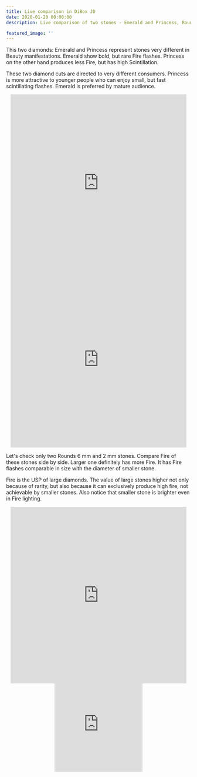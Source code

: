 ```yaml
---
title: Live comparison in DiBox JD
date: 2020-01-20 00:00:00
description: Live comparison of two stones - Emerald and Princess, Rounds 6 mm and 2 mm

featured_image: ''
---
```


This two diamonds: Emerald and Princess represent stones very different in Beauty manifestations.
Emerald show bold, but rare Fire flashes. Princess on the other hand produces less Fire, but has high Scintillation.

These two diamond cuts are directed to very different consumers. Princess is more attractive to younger people who can enjoy small, but fast scintillating flashes. Emerald is preferred by mature audience.

<p align="center">
<iframe
    name="Cutwise Player"
    width="480"
    height="480"
    frameborder="0"
    src="https://widget.cutwise.com/video/37564?sp=43"
    allowfullscreen
></iframe>
<iframe
    name="Cutwise Player"
    width="480"
    height="480"
    frameborder="0"
    src="https://widget.cutwise.com/video/37676?sp=43"
    allowfullscreen
></iframe>
</p>

Let's check only two Rounds 6 mm and 2 mm stones. Compare Fire of these stones side by side.
Larger one definitely has more Fire. It has Fire flashes comparable in size with the diameter of smaller stone.

Fire is the USP of large diamonds. The value of large stones higher not only because of rarity, but also because it can exclusively produce high fire, not achievable by smaller stones.
Also notice that smaller stone is brighter even in Fire lighting.


<p align="center">
<iframe
    name="Cutwise Player"
    width="480"
    height="480"
    frameborder="0"
    src="https://widget.cutwise.com/video/38115?sp=43"
    allowfullscreen
></iframe>
<iframe
    name="Cutwise Player"
    width="240"
    height="240"
    frameborder="0"
    src="https://widget.cutwise.com/video/37657?sp=43"
    allowfullscreen
></iframe>
</p>
